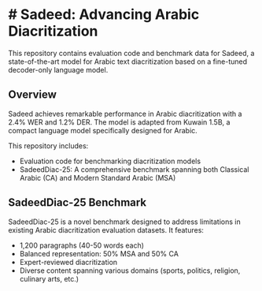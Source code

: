 # # Sadeed: Advancing Arabic Diacritization

This repository contains evaluation code and benchmark data for Sadeed, a state-of-the-art model for Arabic text diacritization based on a fine-tuned decoder-only language model.

## Overview

Sadeed achieves remarkable performance in Arabic diacritization with a 2.4% WER and 1.2% DER. The model is adapted from Kuwain 1.5B, a compact language model specifically designed for Arabic.

This repository includes:
- Evaluation code for benchmarking diacritization models
- SadeedDiac-25: A comprehensive benchmark spanning both Classical Arabic (CA) and Modern Standard Arabic (MSA)

## SadeedDiac-25 Benchmark

SadeedDiac-25 is a novel benchmark designed to address limitations in existing Arabic diacritization evaluation datasets. It features:
- 1,200 paragraphs (40-50 words each)
- Balanced representation: 50% MSA and 50% CA
- Expert-reviewed diacritization
- Diverse content spanning various domains (sports, politics, religion, culinary arts, etc.)
